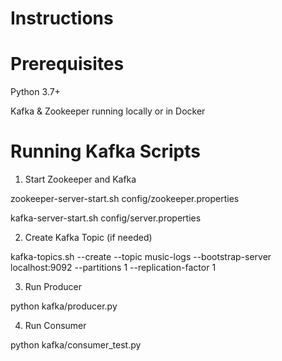 # Instructions

# Prerequisites

Python 3.7+

Kafka & Zookeeper running locally or in Docker

# Running Kafka Scripts
1. Start Zookeeper and Kafka

zookeeper-server-start.sh config/zookeeper.properties

kafka-server-start.sh config/server.properties

2. Create Kafka Topic (if needed)

kafka-topics.sh --create --topic music-logs --bootstrap-server localhost:9092 --partitions 1 --replication-factor 1

3. Run Producer

python kafka/producer.py

4. Run Consumer

python kafka/consumer_test.py

